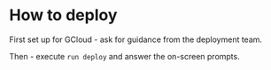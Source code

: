 How to deploy
===============
First set up for GCloud - ask for guidance from the deployment team.

Then - execute ``run deploy`` and answer the on-screen prompts.
